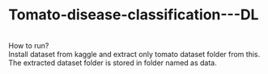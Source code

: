 # Tomato-disease-classification---DL
<br>
How to run?
<br>
Install dataset from kaggle and extract only tomato dataset folder from this. The extracted dataset folder is stored in folder named as data. 
<br>